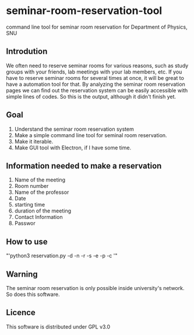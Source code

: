 # seminar-room-reservation-tool
command line tool for seminar room reservation for Department of Physics, SNU

Introdution
------------
We often need to reserve seminar rooms for various reasons, such as study groups with your friends, lab meetings with your lab members, etc. If you have to reserve seminar rooms for several times at once, it will be great to have a automation tool for that. By analyzing the seminar room reservation pages we can find out the reservation system can be easily accessible with simple lines of codes. So this is the output, although it didn't finish yet.

Goal
------------
1. Understand the seminar room reservation system
2. Make a simple command line tool for seminal room reservation.
3. Make it iterable.
4. Make GUI tool with Electron, if I have some time.

Information needed to make a reservation
------------
1. Name of the meeting
2. Room number
3. Name of the professor
4. Date
5. starting time
5. duration of the meeting
6. Contact Information
7. Passwor

How to use
-----------
"'python3 reservation.py -d <date> -n <name> -r <room number> -s <starting time> -e <ending time> -p <prof name> -c <contact>'"

Warning
----------
The seminar room reservation is only possible inside university's network. So does this software.

Licence
-------
This software is distributed under GPL v3.0
